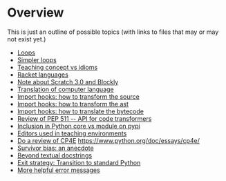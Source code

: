 # Overview

This is just an outline of possible topics (with links to files
that may or may not exist yet.)

- [Loops](loops.md)
- [Simpler loops](loops2.md)
- [Teaching concept vs idioms](idiomatic.md)
- [Racket languages](racket.md)
- [Note about Scratch 3.0 and Blockly](scratch3.md)
- [Translation of computer language](i18n.md)
- [Import hooks: how to transform the source](hook_source.md)
- [Import hooks: how to transform the ast](hook_ast.md)
- [Import hooks: how to translate the bytecode](hook_bytecode.md)
- [Review of PEP 511 -- API for code transformers](pep511.md)
- [Inclusion in Python core vs module on pypi](pypi.md)
- [Editors used in teaching environments](editors.md)
- [Do a review of CP4E](cp4e.md) https://www.python.org/doc/essays/cp4e/
- [Survivor bias: an anecdote](survivor_bias.md)
- [Beyond textual docstrings](docpicture.md)
- [Exit strategy: Transition to standard Python](transition.md)
- [More helpful error messages](tracebacks.md)